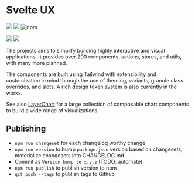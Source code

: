 # Svelte UX

![](https://img.shields.io/github/license/techniq/svelte-ux?style=flat)
[![](https://img.shields.io/npm/v/svelte-ux?style=flat)](https://www.npmjs.com/package/svelte-ux)
![npm](https://img.shields.io/npm/dw/svelte-ux?style=flat&color=orange)

![](https://img.shields.io/github/license/svelte-ux?style=flat)
[![](https://dcbadge.vercel.app/api/server/b94Kmm88?style=flat)](https://discord.gg/b94Kmm88)

The projects aims to simplify building highly interactive and visual applications. It provides over 200 components, actions, stores, and utils, with many more planned.

The components are built using Tailwind with extensibility and customization in mind through the use of theming, variants, granule class overrides, and slots. A rich design token system is also currently in the works.

See also [LayerChart](https://layerchart.com) for a large collection of composable chart components to build a wide range of visualizations.

## Publishing

- `npm run changeset` for each changelog worthy change
- `npm run version` to bump `package.json` version based on changesets, materialize changesets into CHANGELOG.md
- Commit as `Version bump to x.y.z` (TODO: automate)
- `npm run publish` to publish version to npm
- `git push --tags` to publish tags to Github
